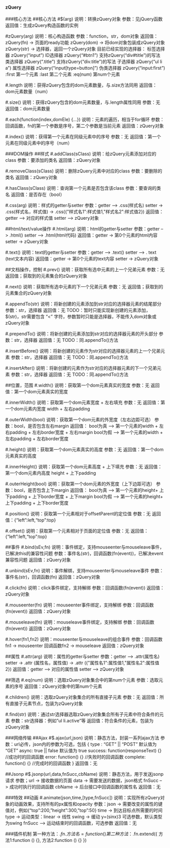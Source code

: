 #### zQuery

###核心方法
##核心方法
#$(arg)
说明：转换zQuery对象
参数：见jQuery函数
返回值：生成zQuery构造函数的实例

#zQuery(arg)
说明：核心构造函数
参数：function，str，dom对象
返回值：zQuery(fn)  ->  页面的ready功能
        zQuery(dom)  ->  将dom对象包装成zQuery对象
        zQuery(str)  ->  选择器，返回一个zQuery对象
目前已经实现的选择器：
标签选择器	zQuery(“input”)
ID选择器		zQuery(“#btn1”)	支持zQuery(“div#title”)的写法
类选择器		zQuery(“.title”)	支持zQuery(“div.title”)的写法
子选择器		zQuery(“ul li a”)
属性选择器	zQuery(“input[type=button]”)
伪类选择器	zQuery(“input:first”)
:first		第一个元素
:last		第二个元素
:eq(num)	第num个元素

#.length
说明：获得zQuery包含的dom元素数量，与.size方法同用
返回值：dom元素数量（num）

#.size()
说明：获得zQuery包含的dom元素数量，与.length属性同用
参数：无
返回值：dom元素数量

#.each(function(index,domEle) {…})
说明：元素的遍历，相当于for循环
参数：回调函数，fn的第一个参数是序号，第二个参数是当前元素
返回值：zQuery对象

#.index()
说明：获得第一个元素在同级元素中的序号
参数：无
返回值：第一个元素在同级元素中的序号（num）

###DOM操作
##样式
#.addClass(sClass)
说明：给zQuery元素添加对应的class
参数：要添加的类名
返回值：zQuery对象

#.removeClass(sClass)
说明：删除zQuery元素中对应的class
参数：要删除的类名
返回值：zQuery对象

#.hasClass(sClass)
说明：查询第一个元素是否包含该class
参数：要查询的类名
返回值：是否存在（bool）

#.css(arg)
说明：样式的getter与setter
参数：getter –> .css(样式名)
      setter -> .css(样式名，样式值)
			  -> .css({"样式名1":样式值1,"样式名2":样式值2})
返回值：getter –> 对应的样式值
        setter –> zQuery对象

##html/text/value操作
#.html(arg)
说明：html的getter与setter
参数：getter  –>  .html()
	  setter  –>  .html(html代码)
返回值：getter  ->  第0个元素的html内容
		setter  ->  zQuery对象

#.text()
说明：text的getter与setter
参数：getter  –>  .text()
	  setter  –>  . text (text文本内容)
返回值：getter  ->  第0个元素的text内容
		setter  ->  zQuery对象

##文档操作，控制
#.prev()
说明：获取所有选中元素的上一个兄弟元素
参数：无
返回值；获取到的元素集合的zQuery对象

#.next()
说明：获取所有选中元素的下一个兄弟元素
参数：无
返回值；获取到的元素集合的zQuery对象

#.appendTo(str)
说明：将新创建的元素添加到str对应的选择器元素的结尾部分
参数：str，选择器
返回值：无
TODO：暂时只能实现新创建的元素添加，$(str)，str需要包含 “<” 字符，参数暂时只能是选择器，不能传入dom对象或zQuery对象

#.prependTo()
说明：将新创建的元素添加到str对应的选择器元素的开头部分
参数：str，选择器
返回值：无
TODO：同.appendTo()方法

#.insertBefore()
说明：将新创建的元素作为str对应的选择器元素的上一个兄弟元素
参数：str，选择器
返回值：无
TODO：同.appendTo()方法

#.insertAfter()
说明：将新创建的元素作为str对应的选择器元素的下一个兄弟元素
参数：str，选择器
返回值：无
TODO：同.appendTo()方法

##位置，范围
#.width()
说明：获取第一个dom元素真实的宽度
参数：无
返回值：第一个dom元素真实的宽度

#.innerWidth()
说明：获取第一个dom元素宽度 + 左右填充
参数：无
返回值：第一个dom元素内宽度 width + 左右padding

#.outerWidth(bool)
说明：获取第一个dom元素的外宽度（左右边距可选）
参数：bool，是否包含左右margin
返回值：
bool为真 –> 第一个元素的width + 左右padding + 左右border宽度 + 左右margin
bool为假 –> 第一个元素的width + 左右padding + 左右border宽度

#.height()
说明：获取第一个dom元素真实的高度
参数：无
返回值：第一个dom元素真实的高度

#.innerHeight()
说明：获取第一个dom元素高度 + 上下填充
参数：无
返回值：第一个dom元素内高度 height + 上下padding

#.outerHeight(bool)
说明：获取第一个dom元素的外宽度（上下边距可选）
参数：bool，是否包含上下margin
返回值：
bool为真 –> 第一个元素的height+ 上下padding + 上下border宽度 + 上下margin
bool为假 –> 第一个元素的height+ 上下padding + 上下border宽度

#.position()
说明：获取第一个元素相对于offsetParent的定位值
参数：无
返回值：{“left”:left,“top”:top}

#.offset()
说明：获取第一个元素相对于页面的定位值
参数：无
返回值：{“left”:left,“top”:top}

##事件
#.bind(sEv,fn)
说明：事件绑定，支持mouseenter与mouseleave事件，已解决this的兼容性问题
参数：事件名(str)，回调函数(fn(event))，已解决event兼容性问题
返回值：zQuery对象

#.unbind(sEv,fn)
说明：事件解绑，支持mouseenter与mouseleave事件
参数：事件名(str)，回调函数(fn) 
返回值：zQuery对象

#.click(fn)
说明：click事件绑定，支持解绑
参数：回调函数(fn(event)) 
返回值：zQuery对象

#.mouseenter(fn)
说明：mouseenter事件绑定，支持解绑
参数：回调函数(fn(event)) 
返回值：zQuery对象

#.mouseleave(fn)
说明：mouseleave事件绑定，支持解绑
参数：回调函数(fn(event)) 
返回值：zQuery对象

#.hover(fn1,fn2)
说明：mouseenter与mouseleave的组合事件
参数：回调函数fn1  ->  mouseenter
	  回调函数fn2  ->  mouseleave
返回值：zQuery对象

##属性
#.attr(arg)
说明：属性的getter与setter
参数：getter –> .attr(属性名)
      setter -> .attr (属性名，属性值)
			  -> .attr ({"属性名1":属性值1,"属性名2":属性值2})
返回值：getter –> 对应的属性值
        setter –> zQuery对象

##筛选
#.eq(num)
说明：选取zQuery对象集合中的第num个元素
参数：选取元素的序号
返回值：zQuery对象中的第num个元素

#.children()
说明：选取zQuery对象集合的所有直接子元素
参数：无
返回值：所有直接子元素节点，包装为zQuery对象

#.find(str)
说明：通过str选择器选取zQuery对象集合所有子元素中符合条件的元素
参数：str选择器：例如”ul li.active”等
返回值：符合条件的元素，包装为zQuery对象


###网络传输
##Ajax
#$.ajax(url,json)
说明：静态方法，封装一系列ajax方法
参数：url必传，json内的参数为可选，包括 {
		type : “GET” || “POST”	默认值为 “GET”
		async: true || false		默认值为 true
		success: function(responseText) {}		//成功时的回调函数
		error: function() {}						//失败时的回调函数
		complete: function() {}					//完成时的回调函数
}
返回值：无

##Jsonp
#$.jsonp(url,data,fnSucc,cbName)
说明：静态方法，用于发送jsonp请求
参数；url  ->  接收数据的页面
		 data ->  需要发送的数据，json格式
		 fnSucc –> 成功时执行的回调函数
		 cbName -> 后台接口中回调函数的属性名
返回值：无

###特效
##动画
#.animate(json,time,[type,fnSucc])
说明：实现所有zQuery对象的动画效果，支持所有的px属性和opacity 
参数：json  ->  需要改变的属性的键值对，例如{“top”:200,”height”:300,”top”:50}
		 time  ->  到达目标点所需要的时间
		 type  ->  运动类型：linear -> 线性	swing -> 缓动	y=(sinx)3
		 		    可选参数，默认类型为swing
		 fnSucc –> 运动结束时的回调函数，可选参数
返回值：无

###插件机制
第一种方法：$.fn.方法名 = function(){}
第二种方法：$.fn.extend({
					方法1:function () {},
	方法2:function () {}
})